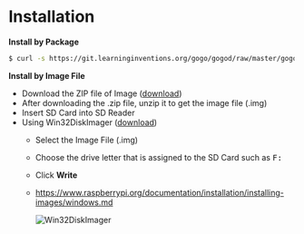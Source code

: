 Installation
===================



**Install by Package**

```bash
$ curl -s https://git.learninginventions.org/gogo/gogod/raw/master/gogod_install.sh | sudo sh
```


**Install by Image File**

 - Download the ZIP file of Image (<a href="https://gogo.learninginventions.org/download/#raspberrypi" target="_blank">download</a>)
 - After downloading the .zip file, unzip it to get the image file (.img)
 - Insert SD Card into SD Reader
 - Using  Win32DiskImager  ([download](https://sourceforge.net/projects/win32diskimager/)) 
	 - Select the Image File (.img) 
	 - Choose the drive letter that is assigned to the SD Card such as <kbd>F:</kbd>
	 - Click **Write**
	 - https://www.raspberrypi.org/documentation/installation/installing-images/windows.md
	 
	    ![Win32DiskImager](https://git.learninginventions.org/gogo/gogod/raw/master/docs/images/installation/win32diskimager.png)
